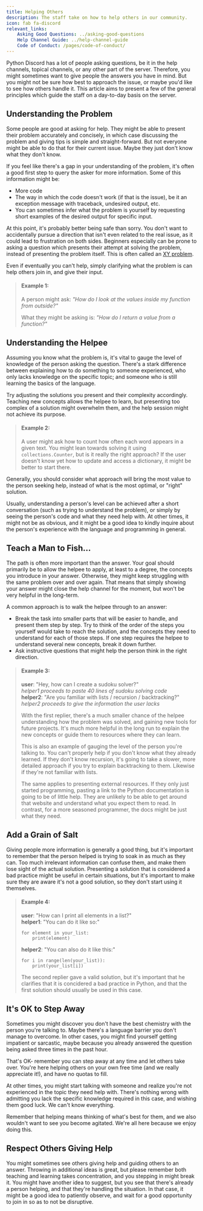 ```yaml
---
title: Helping Others
description: The staff take on how to help others in our community.
icon: fab fa-discord
relevant_links:
    Asking Good Questions: ../asking-good-questions
    Help Channel Guide: ../help-channel-guide
    Code of Conduct: /pages/code-of-conduct/
---
```


Python Discord has a lot of people asking questions, be it in the help channels, topical channels, or any other part of the server.
Therefore, you might sometimes want to give people the answers you have in mind.
But you might not be sure how best to approach the issue, or maybe you'd like to see how others handle it.
This article aims to present a few of the general principles which guide the staff on a day-to-day basis on the server.

## Understanding the Problem

Some people are good at asking for help.
They might be able to present their problem accurately and concisely, in which case discussing the problem and giving tips is simple and straight-forward.
But not everyone might be able to do that for their current issue.
Maybe they just don't know what they don't know.

If you feel like there's a gap in your understanding of the problem, it's often a good first step to query the asker for more information. Some of this information might be:

*  More code
*  The way in which the code doesn't work (if that is the issue), be it an exception message with traceback, undesired output, etc.
*  You can sometimes infer what the problem is yourself by requesting short examples of the desired output for specific input.

At this point, it's probably better being safe than sorry.
You don't want to accidentally pursue a direction that isn't even related to the real issue, as it could lead to frustration on both sides.
Beginners especially can be prone to asking a question which presents their attempt at solving the problem, instead of presenting the problem itself.
This is often called an [XY problem](https://xyproblem.info/).

Even if eventually you can't help, simply clarifying what the problem is can help others join in, and give their input.

> #### Example 1:
> A person might ask: *"How do I look at the values inside my function from outside?"*
>
> What they might be asking is: *"How do I return a value from a function?"*


## Understanding the Helpee

Assuming you know what the problem is, it's vital to gauge the level of knowledge of the person asking the question.
There's a stark difference between explaining how to do something to someone experienced, who only lacks knowledge on the specific topic; and someone who is still learning the basics of the language.

Try adjusting the solutions you present and their complexity accordingly.
Teaching new concepts allows the helpee to learn, but presenting too complex of a solution might overwhelm them, and the help session might not achieve its purpose.

> #### Example 2:
> A user might ask how to count how often each word appears in a given text.
> You might lean towards solving it using `collections.Counter`, but is it really the right approach?
> If the user doesn't know yet how to update and access a dictionary, it might be better to start there.

Generally, you should consider what approach will bring the most value to the person seeking help, instead of what is the most optimal, or "right" solution.

Usually, understanding a person's level can be achieved after a short conversation (such as trying to understand the problem), or simply by seeing the person's code and what they need help with.
At other times, it might not be as obvious, and it might be a good idea to kindly inquire about the person's experience with the language and programming in general.


## Teach a Man to Fish...

The path is often more important than the answer.
Your goal should primarily be to allow the helpee to apply, at least to a degree, the concepts you introduce in your answer.
Otherwise, they might keep struggling with the same problem over and over again.
That means that simply showing your answer might close the help channel for the moment, but won't be very helpful in the long-term. 

A common approach is to walk the helpee through to an answer:

* Break the task into smaller parts that will be easier to handle, and present them step by step.
    Try to think of the order of the steps you yourself would take to reach the solution, and the concepts they need to understand for each of those steps.
    If one step requires the helpee to understand several new concepts, break it down further.
* Ask instructive questions that might help the person think in the right direction.

> #### Example 3:
>
> **user**: "Hey, how can I create a sudoku solver?"  
> *helper1 proceeds to paste 40 lines of sudoku solving code*  
> **helper2**: "Are you familiar with lists / recursion / backtracking?"  
> *helper2 proceeds to give the information the user lacks*
>
> With the first replier, there's a much smaller chance of the helpee understanding how the problem was solved, and gaining new tools for future projects.
> It's much more helpful in the long run to explain the new concepts or guide them to resources where they can learn.
>
> This is also an example of gauging the level of the person you're talking to.
> You can't properly help if you don't know what they already learned.
> If they don't know recursion, it's going to take a slower, more detailed approach if you try to explain backtracking to them.
> Likewise if they're not familiar with lists.
>
> The same applies to presenting external resources.
> If they only just started programming, pasting a link to the Python documentation is going to be of little help.
> They are unlikely to be able to get around that website and understand what you expect them to read. In contrast, for a more seasoned programmer, the docs might be just what they need.


## Add a Grain of Salt

Giving people more information is generally a good thing, but it's important to remember that the person helped is trying to soak in as much as they can.
Too much irrelevant information can confuse them, and make them lose sight of the actual solution.
Presenting a solution that is considered a bad practice might be useful in certain situations, but it's important to make sure they are aware it's not a good solution, so they don't start using it themselves.

> #### Example 4:
>
> **user**: "How can I print all elements in a list?"  
> **helper1**: "You can do it like so:"  
>
>     for element in your_list:
>         print(element)
>
> **helper2**: "You can also do it like this:"  
>
>     for i in range(len(your_list)):
>         print(your_list[i])
>
> The second replier gave a valid solution, but it's important that he clarifies that it is concidered a bad practice in Python, and that the first solution should usually be used in this case.


## It's OK to Step Away

Sometimes you might discover you don't have the best chemistry with the person you're talking to.
Maybe there's a language barrier you don't manage to overcome.
In other cases, you might find yourself getting impatient or sarcastic, maybe because you already answered the question being asked three times in the past hour.

That's OK- remember you can step away at any time and let others take over.
You're here helping others on your own free time (and we really appreciate it!), and have no quotas to fill.

At other times, you might start talking with someone and realize you're not experienced in the topic they need help with.
There's nothing wrong with admitting you lack the specific knowledge required in this case, and wishing them good luck.
We can't know everything.

Remember that helping means thinking of what's best for them, and we also wouldn't want to see you become agitated.
We're all here because we enjoy doing this.


## Respect Others Giving Help

You might sometimes see others giving help and guiding others to an answer.
Throwing in additional ideas is great, but please remember both teaching and learning takes concentration, and you stepping in might break it.
You might have another idea to suggest, but you see that there's already a person helping, and that they're handling the situation.
In that case, it might be a good idea to patiently observe, and wait for a good opportunity to join in so as to not be disruptive.
